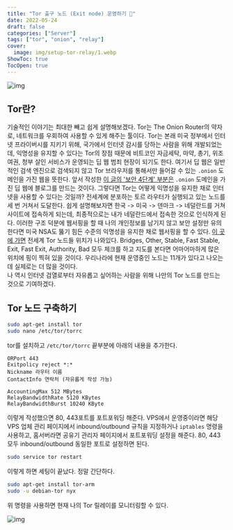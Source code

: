 ```yaml
---
title: "Tor 출구 노드 (Exit node) 운영하기 🧅"
date: 2022-05-24
draft: false
categories: ["Server"]
tags: ["tor", "onion", "relay"]
cover:
  image: img/setup-tor-relay/1.webp
ShowToc: true
TocOpen: true
---
```


![img](/img/setup-tor-relay/1.webp)

## Tor란?

기술적인 이야기는 최대한 빼고 쉽게 설명해보겠다. Tor는 The Onion Router의 약자로, 네트워크를 우회하여 사용할 수 있게 해주는 툴이다. Tor는 본래 미국 정부에서 인터넷 프라이버시를 지키기 위해, 국가에서 인터넷 감시를 당하는 사람을 위해 개발되었는데, 익명성을 유지할 수 있다는 Tor의 장점 때문에 비트코인 자금세탁, 마약, 총기, 위조 여권, 청부 살인 서비스가 운영되는 딥 웹 범죄 현장이 되기도 한다. 여기서 딥 웹은 일반적인 검색 엔진으로 검색되지 않고 Tor 브라우저를 통해서만 들어갈 수 있는 `.onion` 도메인을 가진 웹을 뜻한다. 앞서 작성한 [이 글의 '보안 4단계' 부분은](/posts/secret-hugo-blog) `.onion` 도메인을 가진 딥 웹에 블로그를 만드는 것이다. 그렇다면 Tor는 어떻게 익명성을 유지한 채로 인터넷을 사용할 수 있다는 것일까? 전세계에 분포하는 토르 라우터가 실행되고 있는 노드를 세 번 거쳐서 도달한다. 쉽게 설명해보자면 한국 -> 미국 -> 덴마크 -> 네덜란드를 거쳐 사이트에 접속하게 되는데, 최종적으로는 내가 네덜란드에서 접속한 것으로 인식하게 된다. 이러한 구조 덕분에 웹서핑을 할 때 나의 개인정보를 남기지 않고 보안 설정만 유의한다면 미국 NSA도 뚫기 힘든 수준의 익명성을 유지한 채로 웹서핑을 할 수 있다. [이 곳에 가면](https://tormap.void.gr/) 전세계 Tor 노드들 위치가 나와있다. Bridges, Other, Stable, Fast Stable, Exit, Fast Exit, Authority, Bad 모두 체크를 하고 지도를 본다면 어마어마하게 많은 위치에 핑이 찍혀 있을 것이다. 우리나라에 현재 운영중인 노드는 11개가 있다고 나오는데 실제로는 더 많을 것이다.  
나 역시 인터넷 검열로부터 자유롭고 싶어하는 사람을 위해 나만의 Tor 노드를 만드는 것으로 기여하겠다.

## Tor 노드 구축하기

```bash
sudo apt-get install tor
sudo nano /etc/tor/torrc
```

tor를 설치하고 `/etc/tor/torrc` 끝부분에 아래의 내용을 추가한다.

```torrc
ORPort 443
Exitpolicy reject *:*
Nickname 라우터 이름
ContactInfo 연락처 (자유롭게 작성 가능)

AccountingMax 512 MBytes
RelayBandwidthRate 5120 KBytes
RelayBandwidthBurst 10240 KByte
```

이렇게 작성했으면 80, 443포트를 포트포워딩 해준다. VPS에서 운영중이라면 해당 VPS 업체 관리 페이지에서 inbound/outbound 규칙을 지정하거나 `iptables` 명령을 사용하고, 홈서버라면 공유기 관리자 페이지에서 포트포워딩 설정을 해준다. 80, 443 모두 inbound/outbound 동일한 포트로 설정하면 된다.

```bash
sudo service tor restart
```

이렇게 하면 세팅이 끝났다. 정말 간단하다.

```bash
sudo apt-get install tor-arm
sudo -u debian-tor nyx
```

위 명령을 사용하면 현재 나의 Tor 릴레이를 모니터링할 수 있다.

![img](/img/setup-tor-relay/2.png)
